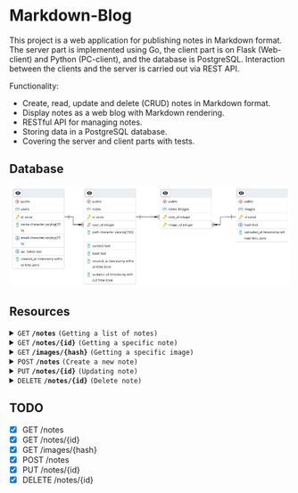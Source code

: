 # Markdown-Blog

This project is a web application for publishing notes in Markdown format. The server part is implemented using Go, the client part is on Flask (Web-client) and Python (PC-client), and the database is PostgreSQL. Interaction between the clients and the server is carried out via REST API.

Functionality:

- Create, read, update and delete (CRUD) notes in Markdown format.
- Display notes as a web blog with Markdown rendering.
- RESTful API for managing notes.
- Storing data in a PostgreSQL database.
- Covering the server and client parts with tests.

## Database

![DB_schema](/database/schema.png)

## Resources

<details>
<summary><code>GET</code> <code><b>/notes</b></code> <code>(Getting a list of notes)</code></summary>

#### Request

```bash
curl -X GET http://localhost:8080/notes \
     -H "API_TOKEN_FORMAT: ^[a-zA-Z0-9]{64}$"
```

#### Response

```json
[
    {
        "id": 1,
        "path": "file_path/file_name_1.md",
        "hash": "hash sha256"
    },
    {
        "id": 2,
        "path": "file_path/file_name_2.md",
        "hash": "hash sha256"
    }
]
```

</details>

<details>
<summary><code>GET</code> <code><b>/notes/{id}</b></code> <code>(Getting a specific note)</code></summary>

#### Request

```bash
curl -X GET http://localhost:8080/notes/{id} \
     -H "API_TOKEN_FORMAT: ^[a-zA-Z0-9]{64}$" \
```

#### Response

```json
{
    "path": "file_path/file_name.md",
    "content": "html_text",
    "hash": "hash sha256",
    "updated_at": "time" 
}
```

</details>

<details>
<summary><code>GET</code> <code><b>/images/{hash}</b></code> <code>(Getting a specific image)</code></summary>

#### Request

```bash
curl -X GET http://localhost:8080/images/{hash} \
     -H "API_TOKEN_FORMAT: ^[a-zA-Z0-9]{64}$" \
```

#### Response

```http
HTTP/1.1 200 OK
Content-Type: image/jpeg
Content-Length: 13422
```

</details>

<details>
<summary><code>POST</code> <code><b>/notes</b></code> <code>(Create a new note)</code></summary>

#### Request

```bash
curl -X POST http://localhost:8080/notes \
     -H "API_TOKEN_FORMAT: ^[a-zA-Z0-9]{64}$" \
     -H "Content-Type: multipart/form-data" \
     -F "metadata={
         \"path\": \"notes/note1.md\",
         \"images\": [
             {\"path\": \"images/img1.jpg\"},
             {\"path\": \"images/img2.jpg\"}
         ]
     };type=application/json" \
     -F "markdown=@note1.md" \
     -F "image=@img1.jpg" \
     -F "image=@img2.jpg"


```

#### Response

```json
{
    "id": 1,
    "path": "file_path/file_name.md",
    "hash": "hash sha256"
}
```

</details>

<details>
<summary><code>PUT</code> <code><b>/notes/{id}</b></code> <code>(Updating note)</code></summary>

#### Request

```bash
curl -X PUT http://localhost:8080/notes/{id} \
     -H "API_TOKEN_FORMAT: ^[a-zA-Z0-9]{64}$" \
     -H "Content-Type: application/json" \
     -d '{
           "path": "file_path/file_name.md",
           "content": "md_text"
         }'
```

#### Response

```json
{
    "path": "file_path/file_name.md",
    "hash": "hash sha256"
}
```

</details>

<details>
<summary><code>DELETE</code> <code><b>/notes/{id}</b></code> <code>(Delete note)</code></summary>

#### Request

```bash
curl -X DELETE http://localhost:8080/notes/{id} \
     -H "API_TOKEN_FORMAT: ^[a-zA-Z0-9]{64}$" \
```

#### Response

```json
{
    "path": "file_path/file_name.md"
}
```

</details>

## TODO

- [x] GET /notes
- [x] GET /notes/{id}
- [x] GET /images/{hash}
- [x] POST /notes
- [x] PUT /notes/{id}
- [x] DELETE /notes/{id}
